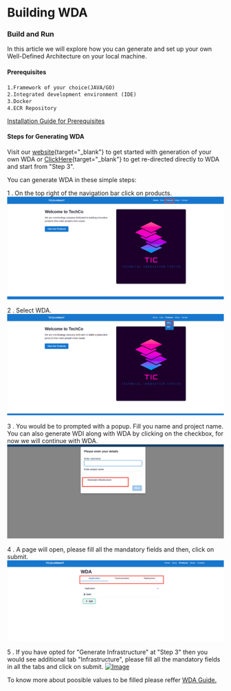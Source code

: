 # Building WDA

### Build and Run
In this article we will explore how you can generate and set up your own Well-Defined Architecture on your local machine.
#### Prerequisites
    1.Framework of your choice(JAVA/GO)
    2.Integrated development environment (IDE) 
    3.Docker
    4.ECR Repository
[Installation Guide for Prerequisites](https://comakeit-tic.github.io/Documentation/WDA/1Preq/)


#### Steps for Generating WDA

Visit our [website](http://wda-ui.s3-website.ap-south-1.amazonaws.com){target="_blank"}
to get started with generation of your own WDA or [ClickHere](http://wda-ui.s3-website.ap-south-1.amazonaws.com/wda){target="_blank"} to get re-directed directly to WDA and start from "Step 3".


You can generate WDA in these simple steps:

1 . On the top right of the navigation bar click on products.
<a href="/Images/wda1.png" target="_blank"><img src="/Images/wda1.png" alt="Image"></a>

2 . Select WDA.
<a href="/Images/wda2.png" target="_blank"><img src="/Images/wda2.png" alt="Image"></a>

3 . You would be to prompted with a popup. Fill you name and project name. You can also generate WDI along with WDA by clicking on the checkbox, for now we will continue with WDA.
<a href="/Images/pop.png" target="_blank"><img src="/Images/pop.png" alt="Image"></a>

 4 . A page will open, please fill all the mandatory fields and then, click on submit.
<a href="/Images/wda4.png" target="_blank"><img src="/Images/wda4.png" alt="Image"></a>

5 . If you have opted for "Generate Infrastructure" at "Step 3" then you would see additional tab "Infrastructure", please fill all the mandatory fields in all the tabs and click on submit.
<a href="/Images/ai.png" target="_blank"><img width="800" src="/Images/ai.png" alt="Image"></a>

To know more about poosible values to be filled please reffer [WDA Guide.](https://comakeit-tic.github.io/Documentation/WDA/1.1wda/)
<!-- ### Complete Video Guide

![type:video](./vid.mp4) -->

